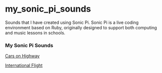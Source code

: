 # my_sonic_pi_sounds
Sounds that I have created using Sonic Pi. Sonic Pi is a live coding environment based on Ruby, originally designed to support both computing and music lessons in schools.

### My Sonic Pi Sounds

[Cars on Highway](https://soundcloud.com/az_01/cars-on-highway?si=5043da1323fa4183877958b337274f97) 

[International Flight](https://soundcloud.com/az_01/international-flight?si=8b8d9a00d3bf44fea3711d46c2e0042a)